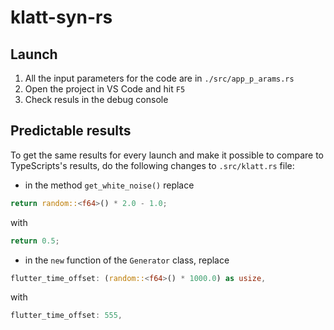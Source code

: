 # klatt-syn-rs

## Launch
1. All the input parameters for the code are in `./src/app_p_arams.rs`
1. Open the project in VS Code and hit `F5`
1. Check resuls in the debug console

## Predictable results
To get the same results for every launch and make it possible to compare to TypeScripts's results, do the following changes to `.src/klatt.rs` file:
- in the method `get_white_noise()` replace 
``` Rust
return random::<f64>() * 2.0 - 1.0;
```
with
``` Rust
return 0.5;
```
- in the `new` function of the `Generator` class, replace
``` Rust
flutter_time_offset: (random::<f64>() * 1000.0) as usize,
```
with
``` Rust
flutter_time_offset: 555, 
```
